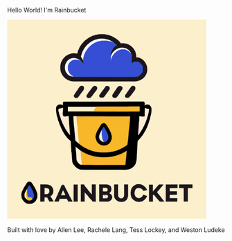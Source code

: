 Hello World! I'm Rainbucket

![rainbucket logo](https://github.com/rainbucket-xyz/rainbucket/blob/main/backend/public/images/rainbucket.png?raw=true)

Built with love by Allen Lee, Rachele Lang, Tess Lockey, and Weston Ludeke